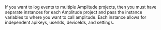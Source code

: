 If you want to log events to multiple Amplitude projects, then you must have separate instances for each Amplitude project and pass the instance variables to where you want to call amplitude. Each instance allows for independent apiKeys, userIds, deviceIds, and settings.